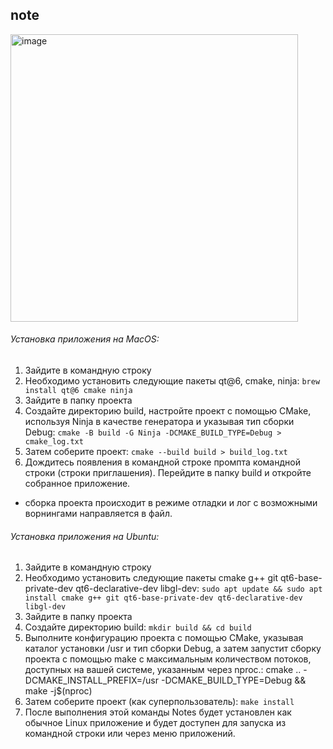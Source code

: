 ## note

<img width="460" alt="image" src="https://github.com/IonovaM/note/assets/78234634/cb258c87-ac18-464f-b5b9-63bf65be3a98">

###### Установка приложения на MacOS:
1.	Зайдите в командную строку
2.	Необходимо установить следующие пакеты qt@6, cmake, ninja:
```brew install qt@6 cmake ninja```
3.	Зайдите в папку проекта
4.	Создайте директорию build, настройте проект с помощью CMake, используя Ninja в качестве генератора и указывая тип сборки Debug:
```cmake -B build -G Ninja -DCMAKE_BUILD_TYPE=Debug > cmake_log.txt```
5.	Затем соберите проект:
```cmake --build build > build_log.txt```
6.	Дождитесь появления в командной строке промпта командной строки (строки приглашения). Перейдите в папку build и откройте собранное приложение. 
* сборка проекта происходит в режиме отладки и лог с возможными ворнингами направляется в файл.

###### Установка приложения на Ubuntu:
1.	Зайдите в командную строку
2.	Необходимо установить следующие пакеты cmake g++ git qt6-base-private-dev qt6-declarative-dev libgl-dev:
```sudo apt update && sudo apt install cmake g++ git qt6-base-private-dev qt6-declarative-dev libgl-dev```
3.	Зайдите в папку проекта
4.	Создайте директорию build:
```mkdir build && cd build```
6.	Выполните конфигурацию проекта с помощью CMake, указывая каталог установки /usr и тип сборки Debug, а затем запустит сборку проекта с помощью make с максимальным количеством потоков, доступных на вашей системе, указанным через nproc.:
cmake .. -DCMAKE_INSTALL_PREFIX=/usr -DCMAKE_BUILD_TYPE=Debug && make -j$(nproc)
7.	Затем соберите проект (как суперпользователь):
```make install```
8.	После выполнения этой команды Notes будет установлен как обычное Linux приложение и будет доступен для запуска из командной строки или через меню приложений.


